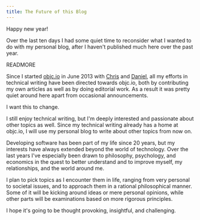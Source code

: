 ```yaml
---
title: The Future of this Blog
---
```


Happy new year!

Over the last ten days I had some quiet time to reconsider what I wanted to do with my personal blog, after I haven't published much here over the past year.

READMORE

Since I started [objc.io](http://www.objc.io) in June 2013 with [Chris](https://twitter.com/chriseidhof) and [Daniel](https://twitter.com/danielboedewadt), all my efforts in technical writing have been directed towards objc.io, both by contributing my own articles as well as by doing editorial work. As a result it was pretty quiet around here apart from occasional announcements.

I want this to change.

I still enjoy technical writing, but I'm deeply interested and passionate about other topics as well. Since my technical writing already has a home at objc.io, I will use my personal blog to write about other topics from now on.

Developing software has been part of my life since 20 years, but my interests have always extended beyond the world of technology. Over the last years I've especially been drawn to philosophy, psychology, and economics in the quest to better understand and to improve myself, my relationships, and the world around me.

I plan to pick topics as I encounter them in life, ranging from very personal to societal issues, and to approach them in a rational philosophical manner. Some of it will be kicking around ideas or mere personal opinions, while other parts will be examinations based on more rigorous principles.

I hope it's going to be thought provoking, insightful, and challenging.